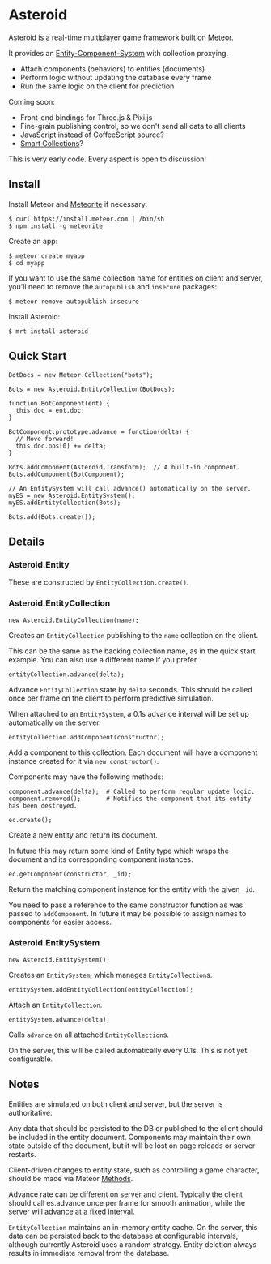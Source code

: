 Asteroid
========

Asteroid is a real-time multiplayer game framework built on [Meteor](http://www.meteor.com/).

It provides an [Entity-Component-System](http://en.wikipedia.org/wiki/Entity_component_system)
with collection proxying.

* Attach components (behaviors) to entities (documents)
* Perform logic without updating the database every frame
* Run the same logic on the client for prediction

Coming soon:

* Front-end bindings for Three.js & Pixi.js
* Fine-grain publishing control, so we don't send all data to all clients
* JavaScript instead of CoffeeScript source?
* [Smart Collections](http://meteorhacks.com/introducing-smart-collections.html)?

This is very early code.
Every aspect is open to discussion!

Install
-------

Install Meteor and [Meteorite](https://github.com/oortcloud/meteorite/) if necessary:

    $ curl https://install.meteor.com | /bin/sh
    $ npm install -g meteorite

Create an app:

    $ meteor create myapp
    $ cd myapp

If you want to use the same collection name for entities on client and server,
you'll need to remove the `autopublish` and `insecure` packages:

    $ meteor remove autopublish insecure

Install Asteroid:

    $ mrt install asteroid


Quick Start
-----------

    BotDocs = new Meteor.Collection("bots");

    Bots = new Asteroid.EntityCollection(BotDocs);

    function BotComponent(ent) {
      this.doc = ent.doc;
    }

    BotComponent.prototype.advance = function(delta) {
      // Move forward!
      this.doc.pos[0] += delta;
    }

    Bots.addComponent(Asteroid.Transform);  // A built-in component.
    Bots.addComponent(BotComponent);

    // An EntitySystem will call advance() automatically on the server.
    myES = new Asteroid.EntitySystem();
    myES.addEntityCollection(Bots);

    Bots.add(Bots.create());

Details
-------

### Asteroid.Entity

These are constructed by `EntityCollection.create()`.

### Asteroid.EntityCollection

    new Asteroid.EntityCollection(name);

Creates an `EntityCollection` publishing to the `name` collection on the client.

This can be the same as the backing collection name, as in the quick start example.
You can also use a different name if you prefer.

    entityCollection.advance(delta);

Advance `EntityCollection` state by `delta` seconds.
This should be called once per frame on the client to perform predictive simulation.

When attached to an `EntitySystem`, a 0.1s advance interval will be set up automatically on the server.

    entityCollection.addComponent(constructor);

Add a component to this collection. Each document will have a component instance
created for it via `new constructor()`.

Components may have the following methods:

    component.advance(delta);  # Called to perform regular update logic.
    component.removed();       # Notifies the component that its entity has been destroyed.

    ec.create();

Create a new entity and return its document.

In future this may return some kind of Entity type which wraps the document and its
corresponding component instances.

    ec.getComponent(constructor, _id);

Return the matching component instance for the entity with the given `_id`.

You need to pass a reference to the same constructor function as was passed to
`addComponent`. In future it may be possible to assign names to components for
easier access.

### Asteroid.EntitySystem

    new Asteroid.EntitySystem();

Creates an `EntitySystem`, which manages `EntityCollection`s.

    entitySystem.addEntityCollection(entityCollection);

Attach an `EntityCollection`.

    entitySystem.advance(delta);

Calls `advance` on all attached `EntityCollection`s.

On the server, this will be called automatically every 0.1s.
This is not yet configurable.

Notes
-----

Entities are simulated on both client and server, but the server is authoritative.

Any data that should be persisted to the DB or published to the client should
be included in the entity document. Components may maintain their own state
outside of the document, but it will be lost on page reloads or server restarts.

Client-driven changes to entity state, such as controlling a game character,
should be made via Meteor [Methods](http://docs.meteor.com/#methods_header).

Advance rate can be different on server and client.
Typically the client should call es.advance once per frame for smooth animation,
while the server will advance at a fixed interval.

`EntityCollection` maintains an in-memory entity cache.
On the server, this data can be persisted back to the database at configurable intervals,
although currently Asteroid uses a random strategy.
Entity deletion always results in immediate removal from the database.
